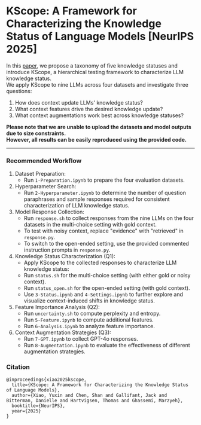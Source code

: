 # KScope: A Framework for Characterizing the Knowledge Status of Language Models [NeurIPS 2025]

In this <a href="https://arxiv.org/abs/2506.07458">paper</a>, we propose a taxonomy of five knowledge statuses and introduce KScope, a hierarchical testing framework to characterize LLM knowledge status.  
We apply KScope to nine LLMs across four datasets and investigate three questions: 
1. How does context update LLMs' knowledge status?
2. What context features drive the desired knowledge update?
3. What context augmentations work best across knowledge statuses?

**Please note that we are unable to upload the datasets and model outputs due to size constraints.**  
**However, all results can be easily reproduced using the provided code.**

<hr style="border: none; height: 1px; solid #eaecef;" />

### Recommended Workflow

1. Dataset Preparation:
   - Run ```1-Preparation.ipynb``` to prepare the four evaluation datasets.
2. Hyperparameter Search:
   - Run ```2-Hyperparameter.ipynb``` to determine the number of question paraphrases and sample responses required for consistent characterization of LLM knowledge status.
3. Model Response Collection:
   - Run ```response.sh``` to collect responses from the nine LLMs on the four datasets in the multi-choice setting with gold context.
   - To test with noisy context, replace "evidence" with "retrieved" in ```response.py```.
   - To switch to the open-ended setting, use the provided commented instruction prompts in ```response.py```.
4. Knowledge Status Characterization (Q1):
   - Apply KScope to the collected responses to characterize LLM knowledge status:
   - Run ```status.sh``` for the multi-choice setting (with either gold or noisy context).
   - Run ```status_open.sh``` for the open-ended setting (with gold context).
   - Use ```3-Status.ipynb``` and ```4-Settings.ipynb``` to further explore and visualize context-induced shifts in knowledge status.
5. Feature Importance Analysis (Q2):
   - Run ```uncertainty.sh``` to compute perplexity and entropy.
   - Run ```5-Feature.ipynb``` to compute additional features.
   - Run ```6-Analysis.ipynb``` to analyze feature importance.
6. Context Augmentation Strategies (Q3):
   - Run ```7-GPT.ipynb``` to collect GPT-4o responses.
   - Run ```8-Augmentation.ipynb``` to evaluate the effectiveness of different augmentation strategies.

### Citation
```
@inproceedings{xiao2025kscope,
  title={KScope: A Framework for Characterizing the Knowledge Status of Language Models},
  author={Xiao, Yuxin and Chen, Shan and Gallifant, Jack and Bitterman, Danielle and Hartvigsen, Thomas and Ghassemi, Marzyeh},
  booktitle={NeurIPS},
  year={2025}
}
```
